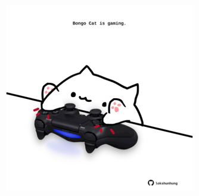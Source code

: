 <!-- built at 28/09/2022, 02:54:15 UTC -->
<p align="center">
  <img width="500" height="500" src="./ReadmeImage.svg">
</p>
